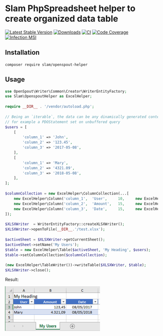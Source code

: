 # Slam PhpSpreadsheet helper to create organized data table

[![Latest Stable Version](https://img.shields.io/packagist/v/slam/openspout-helper.svg)](https://packagist.org/packages/slam/openspout-helper)
[![Downloads](https://img.shields.io/packagist/dt/slam/openspout-helper.svg)](https://packagist.org/packages/slam/openspout-helper)
[![CI](https://github.com/Slamdunk/openspout-helper/actions/workflows/ci.yaml/badge.svg)](https://github.com/Slamdunk/openspout-helper/actions/workflows/ci.yaml)
[![Code Coverage](https://codecov.io/gh/Slamdunk/openspout-helper/coverage.svg?branch=main)](https://codecov.io/gh/Slamdunk/openspout-helper?branch=main)
[![Infection MSI](https://badge.stryker-mutator.io/github.com/Slamdunk/openspout-helper/main)](https://dashboard.stryker-mutator.io/reports/github.com/Slamdunk/openspout-helper/main)

## Installation

`composer require slam/openspout-helper`

## Usage

```php
use OpenSpout\Writer\Common\Creator\WriterEntityFactory;
use Slam\OpenspoutHelper as ExcelHelper;

require __DIR__ . '/vendor/autoload.php';

// Being an `iterable`, the data can be any dinamically generated content
// for example a PDOStatement set on unbuffered query
$users = [
    [
        'column_1' => 'John',
        'column_2' => '123.45',
        'column_3' => '2017-05-08',
    ],
    [
        'column_1' => 'Mary',
        'column_2' => '4321.09',
        'column_3' => '2018-05-08',
    ],
];

$columnCollection = new ExcelHelper\ColumnCollection(...[
    new ExcelHelper\Column('column_1',  'User',     10,     new ExcelHelper\CellStyle\Text()),
    new ExcelHelper\Column('column_2',  'Amount',   15,     new ExcelHelper\CellStyle\Amount()),
    new ExcelHelper\Column('column_3',  'Date',     15,     new ExcelHelper\CellStyle\Date()),
]);

$XLSXWriter  = WriterEntityFactory::createXLSXWriter();
$XLSXWriter->openToFile(__DIR__.'/test.xlsx');

$activeSheet = $XLSXWriter->getCurrentSheet();
$activeSheet->setName('My Users');
$table = new ExcelHelper\Table($activeSheet, 'My Heading', $users);
$table->setColumnCollection($columnCollection);

(new ExcelHelper\TableWriter())->writeTable($XLSXWriter, $table);
$XLSXWriter->close();
```

Result:

![Example](https://raw.githubusercontent.com/Slamdunk/openspout-helper/master/example.png)
